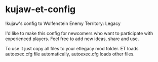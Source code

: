 # kujaw-et-config
!kujaw's config to Wolfenstein Enemy Territory: Legacy 

I'd like to make this config for newcomers who want to participate with experienced players. Feel free to add new ideas, share and use.

To use it just copy all files to your etlegacy mod folder. ET loads autoexec.cfg file automatically, autoexec.cfg loads other files.
